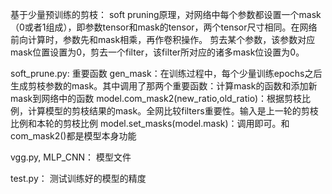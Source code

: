 基于少量预训练的剪枝：
soft pruning原理，对网络中每个参数都设置一个mask（0或者1组成），即参数tensor和mask的tensor，两个tensor尺寸相同。在网络前向计算时，参数先和mask相乘，再作卷积操作。
             剪去某个参数，该参数对应mask位置设置为0，剪去一个filter，该filter所对应的诸多mask位设置为0。

soft_prune.py:
        重要函数
        gen_mask：在训练过程中，每个少量训练epochs之后生成剪枝参数的mask。其中调用了那两个重要函数：计算mask的函数和添加新mask到网络中的函数
        model.com_mask2(new_ratio,old_ratio)：根据剪枝比例，计算模型的剪枝结果的mask。全网比较filters重要性。输入是上一轮的剪枝比例和本轮的剪枝比例
        model.set_masks(model.mask)：调用即可。和com_mask2()都是模型本身功能

vgg.py, MLP_CNN： 模型文件


test.py： 测试训练好的模型的精度


